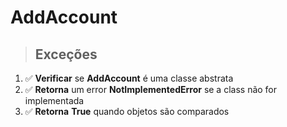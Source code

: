 # AddAccount

> ## Exceções

1. ✅ **Verificar** se **AddAccount** é uma classe abstrata
2. ✅ **Retorna** um error **NotImplementedError** se a class não for implementada
3. ✅ **Retorna** **True** quando objetos são comparados
